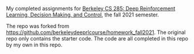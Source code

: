 My completed assignments for 
[Berkeley CS 285: Deep Reinforcement Learning, Decision Making, and Control](http://rail.eecs.berkeley.edu/deeprlcourse/), 
the fall 2021 semester.

The repo was forked from https://github.com/berkeleydeeprlcourse/homework_fall2021. 
The original repo only contains the starter code. The code are all completed 
in this repo by my own in this repo.
